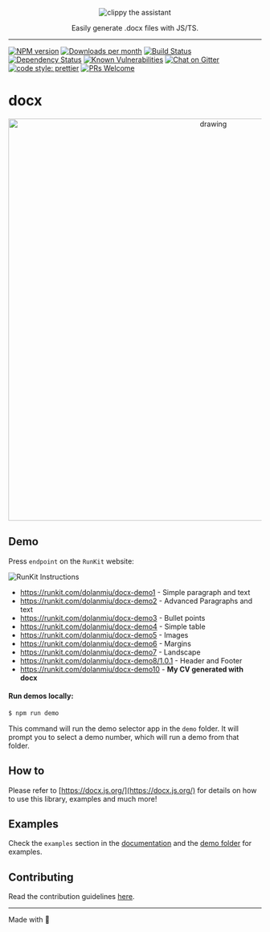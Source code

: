 <p align="center">
    <img alt="clippy the assistant" src="http://i60.tinypic.com/339pvtt.png">
</p>

<p align="center">
    Easily generate .docx files with JS/TS.
</p>

---

[![NPM version][npm-image]][npm-url]
[![Downloads per month][downloads-image]][downloads-url]
[![Build Status][travis-image]][travis-url]
[![Dependency Status][daviddm-image]][daviddm-url]
[![Known Vulnerabilities][snky-image]][snky-url]
[![Chat on Gitter][gitter-image]][gitter-url]
[![code style: prettier][prettier-image]][prettier-url]
[![PRs Welcome][pr-image]][pr-url]

# docx

<p align="center">
    <img src="https://thumbs.gfycat.com/ComplexEminentEquine-size_restricted.gif" alt="drawing" width="800"/>
</p>

## Demo

Press `endpoint` on the `RunKit` website:

![RunKit Instructions](https://user-images.githubusercontent.com/2917613/38582539-f84311b6-3d07-11e8-90db-5885ae02c3c4.png)

*   https://runkit.com/dolanmiu/docx-demo1 - Simple paragraph and text
*   https://runkit.com/dolanmiu/docx-demo2 - Advanced Paragraphs and text
*   https://runkit.com/dolanmiu/docx-demo3 - Bullet points
*   https://runkit.com/dolanmiu/docx-demo4 - Simple table
*   https://runkit.com/dolanmiu/docx-demo5 - Images
*   https://runkit.com/dolanmiu/docx-demo6 - Margins
*   https://runkit.com/dolanmiu/docx-demo7 - Landscape
*   https://runkit.com/dolanmiu/docx-demo8/1.0.1 - Header and Footer
*   https://runkit.com/dolanmiu/docx-demo10 - **My CV generated with docx**

#### Run demos locally:

```sh
$ npm run demo
```

This command will run the demo selector app in the `demo` folder. It will prompt you to select a demo number, which will run a demo from that folder.

## How to

Please refer to [https://docx.js.org/](https://docx.js.org/) for details on how to use this library, examples and much more!

## Examples

Check the `examples` section in the [documentation](https://docx.js.org/#/examples) and the [demo folder](https://github.com/dolanmiu/docx/tree/master/demo) for examples.

## Contributing

Read the contribution guidelines [here](https://docx.js.org/#/contribution-guidelines).

---

Made with 💖

[npm-image]: https://badge.fury.io/js/docx.svg
[npm-url]: https://npmjs.org/package/docx
[downloads-image]: https://img.shields.io/npm/dm/docx.svg
[downloads-url]: https://npmjs.org/package/docx
[travis-image]: https://travis-ci.org/dolanmiu/docx.svg?branch=master
[travis-url]: https://travis-ci.org/dolanmiu/docx
[daviddm-image]: https://david-dm.org/dolanmiu/docx.svg?theme=shields.io
[daviddm-url]: https://david-dm.org/dolanmiu/docx
[snky-image]: https://snyk.io/test/github/dolanmiu/docx/badge.svg
[snky-url]: https://snyk.io/test/github/dolanmiu/docx
[gitter-image]: https://badges.gitter.im/dolanmiu/docx.svg
[gitter-url]: https://gitter.im/docx-lib/Lobby
[prettier-image]: https://img.shields.io/badge/code_style-prettier-ff69b4.svg
[prettier-url]: https://github.com/prettier/prettier
[pr-image]: https://img.shields.io/badge/PRs-welcome-brightgreen.svg
[pr-url]: http://makeapullrequest.com
